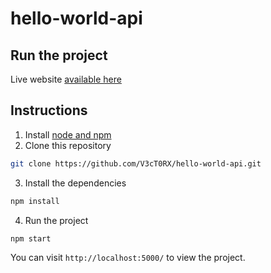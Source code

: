 # hello-world-api 
## Run the project
Live website [available here](https://hello-world-api-iginte.herokuapp.com/)
## Instructions
1. Install [node and npm](https://docs.npmjs.com/downloading-and-installing-node-js-and-npm)
2. Clone this repository  

  ```bash
  git clone https://github.com/V3cT0RX/hello-world-api.git
  ```
3. Install the dependencies

  ```bash
  npm install
  ```
4. Run the project

  ```bash
  npm start
  ```
  You can visit `http://localhost:5000/` to view the project.
